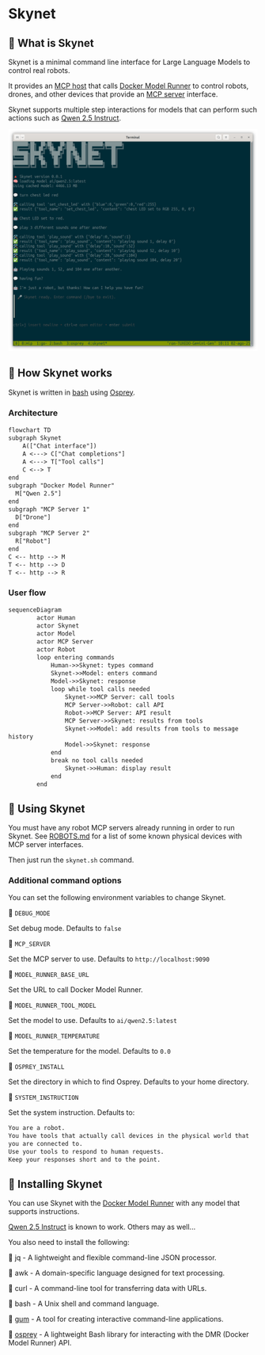 # Skynet

## 🔺 What is Skynet

Skynet is a minimal command line interface for Large Language Models to control real robots. 

It provides an [MCP host](https://modelcontextprotocol.io/docs/learn/architecture) that calls [Docker Model Runner](https://www.docker.com/products/model-runner/) to control robots, drones, and other devices that provide an [MCP server](https://modelcontextprotocol.io/docs/learn/server-concepts) interface.

Skynet supports multiple step interactions for models that can perform such actions such as [Qwen 2.5 Instruct](https://hub.docker.com/r/ai/qwen2.5).

![MCP interactive](./images/skynet-example.png)

## 🔺 How Skynet works

Skynet is written in [bash](https://en.wikipedia.org/wiki/Bash_(Unix_shell)) using [Osprey](https://github.com/k33g/osprey).

### Architecture

```mermaid
flowchart TD
subgraph Skynet
    A(["Chat interface"])
    A <---> C["Chat completions"]
    A <---> T["Tool calls"]
    C <--> T
end
subgraph "Docker Model Runner"
  M["Qwen 2.5"]
end
subgraph "MCP Server 1"
  D["Drone"]
end
subgraph "MCP Server 2"
  R["Robot"]
end
C <-- http --> M
T <-- http --> D
T <-- http --> R
```

### User flow

```mermaid
sequenceDiagram
        actor Human
        actor Skynet
        actor Model
        actor MCP Server
        actor Robot
        loop entering commands
            Human->>Skynet: types command
            Skynet->>Model: enters command
            Model->>Skynet: response
            loop while tool calls needed
                Skynet->>MCP Server: call tools
                MCP Server->>Robot: call API
                Robot->>MCP Server: API result
                MCP Server->>Skynet: results from tools
                Skynet->>Model: add results from tools to message history
                Model->>Skynet: response
            end
            break no tool calls needed
                Skynet->>Human: display result
            end
        end
```


## 🔺 Using Skynet

You must have any robot MCP servers already running in order to run Skynet. See [ROBOTS.md](ROBOTS.md) for a list of some known physical devices with MCP server interfaces.

Then just run the `skynet.sh` command.

### Additional command options

You can set the following environment variables to change Skynet.

🔺 `DEBUG_MODE`

Set debug mode. Defaults to `false`

🔺 `MCP_SERVER`

Set the MCP server to use. Defaults to `http://localhost:9090`

🔺 `MODEL_RUNNER_BASE_URL`

Set the URL to call Docker Model Runner.

🔺 `MODEL_RUNNER_TOOL_MODEL`

Set the model to use. Defaults to `ai/qwen2.5:latest`

🔺 `MODEL_RUNNER_TEMPERATURE`

Set the temperature for the model. Defaults to `0.0`

🔺 `OSPREY_INSTALL`

Set the directory in which to find Osprey. Defaults to your home directory.

🔺 `SYSTEM_INSTRUCTION`

Set the system instruction. Defaults to:

```
You are a robot.
You have tools that actually call devices in the physical world that you are connected to.
Use your tools to respond to human requests.
Keep your responses short and to the point.
```

## 🔺 Installing Skynet

You can use Skynet with the [Docker Model Runner](https://www.docker.com/products/model-runner/) with any model that supports instructions.

[Qwen 2.5 Instruct](https://hub.docker.com/r/ai/qwen2.5) is known to work. Others may as well...

You also need to install the following:

🔺 jq - A lightweight and flexible command-line JSON processor.

🔺 awk - A domain-specific language designed for text processing.

🔺 curl - A command-line tool for transferring data with URLs.

🔺 bash - A Unix shell and command language.

🔺 [gum](https://github.com/charmbracelet/gum) - A tool for creating interactive command-line applications.

🔺 [osprey](https://github.com/k33g/osprey) - A lightweight Bash library for interacting with the DMR (Docker Model Runner) API.
